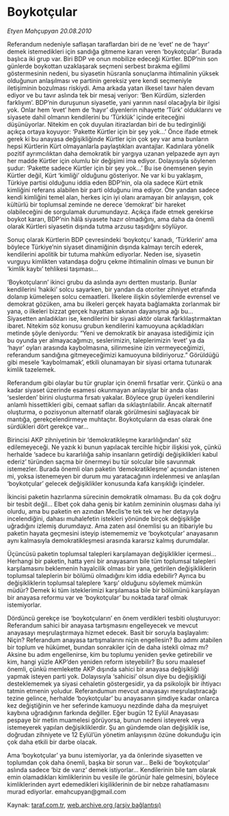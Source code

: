 # Boykotçular

*Etyen Mahçupyan 20.08.2010*

<div class="yazi"><p>Referandum nedeniyle saflaşan taraflardan biri de ne ‘evet’ ne de ‘hayır’ demek istemedikleri için sandığa gitmeme kararı veren ‘boykotçular’. Burada başlıca iki grup var. Biri BDP ve onun mobilize edeceği Kürtler. BDP’nin son günlerde boykottan uzaklaşarak seçmeni serbest bırakma eğilimi göstermesinin nedeni, bu siyasetin hüsranla sonuçlanma ihtimalinin yüksek olduğunun anlaşılması ve partinin gereksiz yere kendi seçmeniyle iletişiminin bozulması riskiydi. Ama arkada yatan ilkesel tavır halen devam ediyor ve bu tavır aslında tek bir mesaj veriyor: ‘Ben Kürdüm, sizlerden farklıyım’. BDP’nin duruşunun siyasetle, yani yarının nasıl olacağıyla bir ilgisi yok. Onlar hem ‘evet’ hem de ‘hayır’ diyenlerin nihayette ‘Türk’ olduklarını ve siyasete dahil olmanın kendilerini bu ‘Türklük’ içinde eriteceğini düşünüyorlar. Nitekim en çok duyulan itirazlardan biri de bu tedirginliği açıkça ortaya koyuyor: ‘Pakette Kürtler için bir şey yok...’ Önce ifade etmek gerek ki bu anayasa değişikliğinde Kürtler için çok şey var ama bunların hepsi Kürtlerin Kürt olmayanlarla paylaştıkları avantajlar. Kadınlara yönelik pozitif ayrımcılıktan daha demokratik bir yargıya uzanan yelpazede ayrı ayrı her madde Kürtler için olumlu bir değişimi ima ediyor. Dolayısıyla söylenen şudur: ‘Pakette sadece Kürtler için bir şey yok...’ Bu ise önemsenen şeyin Kürtler değil, Kürt ‘kimliği’ olduğunu gösteriyor. Ne var ki bu yaklaşım, Türkiye partisi olduğunu iddia eden BDP’nin, ola ola sadece Kürt etnik kimliğini referans alabilen bir parti olduğunu ima ediyor. Öte yandan sadece kendi kimliğini temel alan, herkes için iyi olanı aramayan bir anlayışın, çok kültürlü bir toplumsal zeminde ne derece ‘demokrat’ bir hareket olabileceğini de sorgulamak durumundayız. Açıkça ifade etmek gerekirse boykot kararı, BDP’nin hâlâ siyasete hazır olmadığını, ama daha da önemli olarak Kürtleri siyasetin dışında tutma arzusu taşıdığını söylüyor.</p>
<p>Sonuç olarak Kürtlerin BDP çevresindeki ‘boykotçu’ kanadı, ‘Türklerin’ ama böylece Türkiye’nin siyaset dinamiğinin dışında kalmayı tercih ederek, kendilerini apolitik bir tutuma mahkûm ediyorlar. Neden ise, siyasetin vurguyu kimlikten vatandaşa doğru çekme ihtimalinin olması ve bunun bir ‘kimlik kaybı’ tehlikesi taşıması...</p>
<p>‘Boykotçuların’ ikinci grubu da aslında aynı dertten mustarip. Bunlar kendilerini ‘hakiki’ solcu sayarken, bir yandan da otoriter zihniyet etrafında dolanıp kümeleşen solcu cemaatleri. İlkelere ilişkin söylemlerde evrensel ve demokrat gözüken, ama bu ilkeleri gerçek hayata bağlamakta zorlanmak bir yana, o ilkeleri bizzat gerçek hayattan sakınan dayanışma ağı bu... Siyasetten anladıkları ise, kendilerini bir siyasi aktör olarak farklılaştırmaktan ibaret. Nitekim söz konusu grubun kendilerini kamuoyuna açıkladıkları metinde şöyle deniyordu: “Yeni ve demokratik bir anayasa istediğimiz için bu oyunda yer almayacağımızı, seslerimizin, taleplerimizin ‘evet’ ya da ‘hayır’ oyları arasında kaybolmasına, silinmesine izin vermeyeceğimizi, referandum sandığına gitmeyeceğimizi kamuoyuna bildiriyoruz.” Görüldüğü gibi mesele ‘kaybolmamak’, etkili olunamayan bir siyasi ortama tutunarak kimlik tazelemek.</p>
<p>Referandum gibi olaylar bu tür gruplar için önemli fırsatlar verir. Çünkü o ana kadar siyaset üzerinde esamesi okunmayan anlayışlar bir anda olası ‘seslerden’ birini oluşturma fırsatı yakalar. Böylece grup üyeleri kendilerini anlamlı hissettikleri gibi, cemaat safları da sıklaştırılabilir. Ancak alternatif oluşturma, o pozisyonun alternatif olarak görülmesini sağlayacak bir mantığa, gerekçelendirmeye muhtaçtır. Boykotçuların da esas olarak öne sürdükleri dört gerekçe var...</p>
<p>Birincisi AKP zihniyetinin bir ‘demokratikleşme kararlılığından’ söz edilemeyeceği. Ne yazık ki bunun yapılacak tercihle hiçbir ilişkisi yok, çünkü herhalde ‘sadece bu kararlılığa sahip insanların getirdiği değişiklikleri kabul ederiz’ türünden saçma bir önermeyi bu tür solcular bile savunmak istemezler. Burada önemli olan paketin ‘demokratikleşme’ açısından istenen mi, yoksa istenemeyen bir durum mu yaratacağının irdelenmesi ve anlaşılan ‘boykotçular’ gelecek değişiklikler konusunda kafa karışıklığı içindeler.</p>
<p>İkincisi paketin hazırlanma sürecinin demokratik olmaması. Bu da çok doğru bir tesbit değil... Elbet çok daha geniş bir katılım zemininin oluşması daha iyi olurdu, ama bu paketin en azından Meclis’te tek tek ve her detayıyla incelendiğini, dahası muhalefetin istekleri yönünde birçok değişikliğe uğradığını izlemiş durumdayız. Ama zaten asıl önemlisi şu an itibariyle bu paketin hayata geçmesini isteyip istemememiz ve ‘boykotçular’ anayasanın aynı kalmasıyla demokratikleşmesi arasında kararsız kalmış durumdalar.</p>
<p>Üçüncüsü paketin toplumsal talepleri karşılamayan değişiklikler içermesi... Herhangi bir paketin, hatta yeni bir anayasanın bile tüm toplumsal talepleri karşılamasını beklemenin hayalcilik olması bir yana, getirilen değişikliklerin toplumsal taleplerin bir bölümü olmadığını kim iddia edebilir? Ayrıca bu değişikliklerin toplumsal taleplere ‘karşı’ olduğunu söylemek mümkün müdür? Demek ki tüm isteklerimizi karşılamasa bile bir bölümünü karşılayan bir anayasa reformu var ve ‘boykotçular’ bu noktada taraf olmak istemiyorlar.</p>
<p>Dördüncü gerekçe ise ‘boykotçuların’ en önem verdikleri tesbiti oluşturuyor: Referandum sahici bir anayasa tartışmasını engelleyecek ve mevcut anayasayı meşrulaştırmaya hizmet edecek. Basit bir soruyla başlayalım: Niçin? Referandum anayasa tartışmalarını niçin engellesin? Bu adımı atabilen bir toplum ve hükümet, bundan sonrakiler için de daha istekli olmaz mı? Aksine bu adım engellenirse, kim bu toplumu yeniden şevke getirebilir ve kim, hangi yüzle AKP’den yeniden reform isteyebilir? Bu soru maalesef önemli, çünkü memlekette AKP dışında sahici bir anayasa değişikliği yapmak isteyen parti yok. Dolayısıyla ‘sahicisi’ olsun diye bu değişikliği desteklememek ya siyasi cehaletin göstergesidir, ya da psikolojik bir ihtiyacı tatmin etmenin yoludur. Referandumun mevcut anayasayı meşrulaştıracağı tezine gelince, herhalde ‘boykotçular’ bu anayasanın şimdiye kadar onlarca kez değiştiğinin ve her seferinde kamuoyu nezdinde daha da meşruiyet kaybına uğradığının farkında değiller. Eğer bugün 12 Eylül Anayasası pespaye bir metin muamelesi görüyorsa, bunun nedeni isteyerek veya istemeyerek yapılan değişikliklerdir. Şu an gündemde olan değişiklik ise, doğrudan zihniyete ve 12 Eylül’ün yönetim anlayışının özüne dokunduğu için çok daha etkili bir darbe olacak.</p>
<p>Ama ‘boykotçular’ ya bunu istemiyorlar, ya da önlerinde siyasetten ve toplumdan çok daha önemli, başka bir sorun var... Belki de ‘boykotçular’ aslında sadece ‘biz de varız’ demek istiyorlar... Kendilerinin bile tam olarak emin olamadıkları kimliklerinin bu vesile ile görünür hale gelmesini, böylece kimliklerinden ayırt edemedikleri kişiliklerinin de bir nebze rahatlamasını murad ediyorlar. emahcupyan@gmail.com</p></div>

Kaynak: [taraf.com.tr](http://www.taraf.com.tr:80/etyen-mahcupyan/makale-boykotcular.htm), [web.archive.org (arşiv bağlantısı)](http://web.archive.org/web/20100821093101/http://www.taraf.com.tr:80/etyen-mahcupyan/makale-boykotcular.htm)
